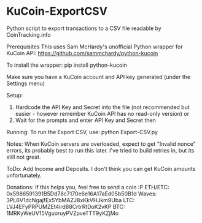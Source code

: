 # KuCoin-ExportCSV
Python script to export transactions to a CSV file readable by CoinTracking.info

Prerequisites
This uses Sam McHardy's unofficial Python wrapper for KuCoin API: https://github.com/sammchardy/python-kucoin

To install the wrapper:
pip install python-kucoin

Make sure you have a KuCoin account and API key generated (under the Settings menu)

Setup:
1. Hardcode the API Key and Secret into the file (not recommended but easier - however remember KuCoin API has no read-only version)
or 
2. Wait for the prompts and enter API Key and Secret then

Running:
To run the Export CSV, use:
python Export-CSV.py

Notes:
When KuCoin servers are overloaded, expect to get "Invalid nonce" errors, its probably best to run this later.  I've tried to build retries in, but its still not great.

ToDo:
Add Income and Deposits.  I don't think you can get KuCoin amounts unfortunately.

Donations:
If this helps you, feel free to send a coin :P
ETH/ETC: 0x5986591391B5Dd78c7170e6e16A17aEd05b50B1d
Waves: 3PL6V1dcNgajfEx5YbMAZJ8xKkVHJkm9Uba
LTC: LVJ4EFyPRPUMZEt4ird88CrtrRtDoK2vKP
BTC: 1MRKyWeUV15VguoruyPVZpveTTT9yKZjMo